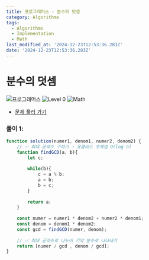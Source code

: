 ```yaml
---
title: 프로그래머스 - 분수의 덧셈
category: Algorithms
tags:
  - Algorithms
  - Implementation
  - Math
last_modified_at: '2024-12-23T12:53:36.283Z'
date: '2024-12-23T12:53:36.283Z'
---
```


# 분수의 덧셈

<img src="https://img.shields.io/badge/-프로그래머스-1e2a3c" alt="프로그래머스"/> <img src="https://img.shields.io/badge/-Level 0-deepskyblue" alt="Level 0"/>  <img src="https://img.shields.io/badge/-Math-rosybrown" alt="Math"/> 

- [문제 풀러 가기](https://school.programmers.co.kr/learn/courses/30/lessons/120808)

### 풀이 1: 

```js
function solution(numer1, denom1, numer2, denom2) {
    // ✅ 최대 공약수 구하기 → 유클리드 호제법 O(log n)
    function findGCD(a, b){
        let c;
        
        while(b){
            c = a % b;
            a = b;
            b = c;
        }
        
        return a;
    }
    
    const numer = numer1 * denom2 + numer2 * denom1;
    const denom = denom1 * denom2;
    const gcd = findGCD(numer, denom);
    
    // ✅ 최대 공약수로 나누어 기약 분수로 나타내기
    return [numer / gcd , denom / gcd];
}
```

